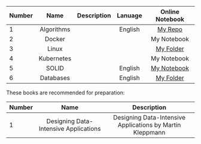 | Number        | Name                             | Description                                                   |  Lanuage         |  Online Notebook | 
| ------------- |:--------------------------------:|:-------------------------------------------------------------:|:----------------:|:----------------:|
|  1            |       Algorithms              |                        | English          | [My Repo](https://github.com/BISH0808/Algorithms)
|  2           |       Docker      |                     |        | My Notebook
|  3           |       Linux      |                     |        |  [My Folder](https://github.com/BISH0808/IT-interview-prep/tree/main/Linux)
|  4           |       Kubernetes     |                     |        | My Notebook
|  5           |       SOLID     |                     |     English    |   [My Notebook](https://colab.research.google.com/github/BISH0808/IT-interview-prep/blob/main/SOLID.ipynb)
|  6           |       Databases    |                     |     English    |  [My Folder](https://github.com/BISH0808/IT-interview-prep/tree/main/Databases)

These books are recommended for preparation:

| Number        | Name                             | Description                                                   |  
| ------------- |:--------------------------------:|:-------------------------------------------------------------:|
|  1            |       Designing Data-Intensive Applications           |       Designing Data-Intensive Applications by Martin Kleppmann                   |



